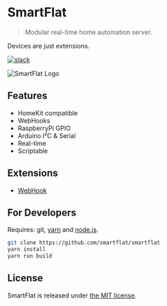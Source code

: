 # SmartFlat

> Modular real-time home automation server.

Devices are just extensions.

[![slack](https://slack.smartfl.at/badge.svg)](https://slack.smartfl.at)

![SmartFlat Logo](https://raw.githubusercontent.com/smartflat/smartflat/master/source/images/logo.png)

## Features

- HomeKit compatible
- WebHooks
- RaspberryPi GPIO
- Arduino I²C & Serial
- Real-time
- Scriptable

## Extensions

- [WebHook](https://github.com/smartflat/smartflat-webhooks)

## For Developers

Requires: git, [yarn](https://yarnpkg.com) and [node.js](https://nodejs.org).

```sh
git clone https://github.com/smartflat/smartflat
yarn install
yarn run build
```

## License

SmartFlat is released under [the MIT license](/license.md).
